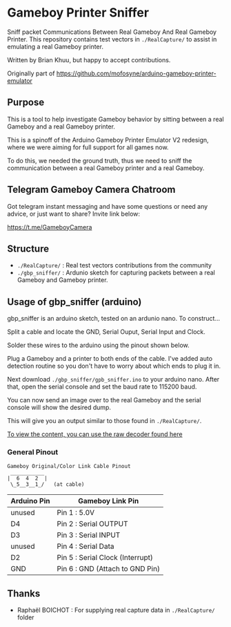 # Gameboy Printer Sniffer

Sniff packet Communications Between Real Gameboy And Real Gameboy Printer.
This repository contains test vectors in `./RealCapture/` to assist in
emulating a real Gameboy printer.

Written by Brian Khuu, but happy to accept contributions.

Originally part of https://github.com/mofosyne/arduino-gameboy-printer-emulator

## Purpose

This is a tool to help investigate Gameboy behavior by sitting
between a real Gameboy and a real Gameboy printer.

This is a spinoff of the Arduino Gameboy Printer Emulator V2 redesign,
where we were aiming for full support for all games now.

To do this, we needed the ground truth, thus we need to sniff the communication
between a real Gameboy printer and a real Gameboy.

## Telegram Gameboy Camera Chatroom

Got telegram instant messaging and have some questions or need any advice, or just want to share? Invite link below:

https://t.me/GameboyCamera

## Structure

* `./RealCapture/` : Real test vectors contributions from the community
* `./gbp_sniffer/` : Ardunio sketch for capturing packets between a real Gameboy and Gameboy printer.


## Usage of gbp_sniffer (arduino)

gbp_sniffer is an arduino sketch, tested on an ardunio nano. To construct...

Split a cable and locate the GND, Serial Ouput, Serial Input and Clock.

Solder these wires to the arduino using the pinout shown below.

Plug a Gameboy and a printer to both ends of the cable. I've added auto detection
routine so you don't have to worry about which ends to plug it in.

Next download `./gbp_sniffer/gpb_sniffer.ino` to your arduino nano.
After that, open the serial console and set the baud rate to 115200 baud.

You can now send an image over to the real Gameboy and the serial console will
show the desired dump.

This will give you an output similar to those found in `./RealCapture/`.

[To view the content, you can use the raw decoder found here](https://mofosyne.github.io/arduino-gameboy-printer-emulator/GameBoyPrinterDecoderJS/gameboy_printer_js_raw_decoder.html)

### General Pinout

```
Gameboy Original/Color Link Cable Pinout
 ___________
|  6  4  2  |
 \_5__3__1_/   (at cable)
```

| Arduino Pin | Gameboy Link Pin                 |
|-------------|----------------------------------|
|  unused     | Pin 1 : 5.0V                     |
|  D4         | Pin 2 : Serial OUTPUT            |
|  D3         | Pin 3 : Serial INPUT             |
|  unused     | Pin 4 : Serial Data              |
|  D2         | Pin 5 : Serial Clock (Interrupt) |
|  GND        | Pin 6 : GND (Attach to GND Pin)  |



## Thanks

* Raphaël BOICHOT : For supplying real capture data in `./RealCapture/` folder


